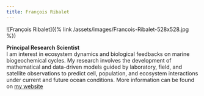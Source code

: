```yaml
---
title: François Ribalet
---
```

![François Ribalet]({% link /assets/images/Francois-Ribalet-528x528.jpg %})

**Principal Research Scientist**  
I am interest in ecosystem dynamics and biological feedbacks on marine biogeochemical cycles. My research involves the development of mathematical and data-driven models guided by laboratory, field, and satellite observations to predict cell, population, and ecosystem interactions under current and future ocean conditions. 
More information can be found on [my website](https://seaflow.netlify.com/)
